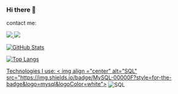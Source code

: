### Hi there 👋
contact me:


<a href="joaopedro10122002@gmail.com" target="blank" ><img src="https://img.shields.io/badge/Gmail-D14836?style=for-the-badge&logo=gmail&logoColor=white">
<a href="joão pezão" target="blank" ><img src="https://img.shields.io/badge/Telegram-2CA5E0?style=for-the-badge&logo=telegram&logoColor=white">

![GitHub Stats](https://github-readme-stats.vercel.app/api?username=J0A0-PEDR0&layout=compact&theme=onedark&height=50&bg_color=000&border_color=30A3DC&show_icons=true&icon_color=30A3DC&title_color=E94D5F&text_color=FFF)

![Top Langs](https://github-readme-stats-git-masterrstaa-rickstaa.vercel.app/api/top-langs/?username=J0A0-PEDR0&layout=compact&height=400&bg_color=000&border_color=30A3DC&title_color=E94D5F&text_color=FFF)

Technologies I use:
< img align ="center" alt="SQL" src="https://img.shields.io/badge/MySQL-00000F?style=for-the-badge&logo=mysql&logoColor=white">
<img align ="center" alt="SQL" src="https://img.shields.io/badge/Spring-6DB33F?style=for-the-badge&logo=spring&logoColor=white">
